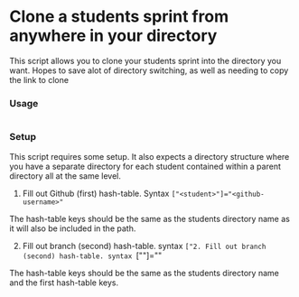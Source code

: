 # Clone a students sprint from anywhere in your directory

This script allows you to clone your students sprint into the directory you want. Hopes to save alot of directory switching, as well as needing to copy the link to clone

### Usage
```./clone_sprint.sh [STUDENT] [SPRINT]
```

### Setup

This script requires some setup. It also expects a directory structure where you have a separate directory for each student contained within a parent directory all at the same level.

1. Fill out Github (first) hash-table. Syntax ```["<student>"]="<github-username>"```

The hash-table keys should be the same as the students directory name as it will also be included in the path.

2. Fill out branch (second) hash-table. syntax ```["2. Fill out branch (second) hash-table. syntax ```["<student>"]="<working-branch>"

The hash-table keys should be the same as the students directory name and the first hash-table keys.



